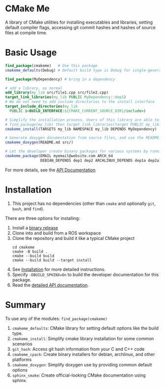# CMake Me
A library of CMake utilities for installing executables and libraries,
setting default compiler flags, accessing git commit hashes and
hashes of source files at compile time.  

# Basic Usage
```cmake
find_package(cmakeme)   # Use this package
cmakeme_defaults(Debug) # Default build type is Debug for single-generator builds

find_package(MyDependency) # bring in a dependency

# add a library, as normal 
add_library(my_lib src/file1.cpp src/file2.cpp)
target_link_libraries(my_lib PUBLIC MyDependency::dep1) 
# We do not need to add include directories to the install interface
target_include_directories(my_lib
  PUBLIC $<BUILD_INTERFACE:${CMAKE_CURRENT_SOURCE_DIR}/include>)

# Simplify the installation process. Users of this library are able to
# find_package(my_lib) then target_link_libraries(target PUBLIC my_lib::my_lib
cmakeme_install(TARGETS my_lib NAMESPACE my_lib DEPENDS MyDependency)

# Generate doxygen documentation from source files, and use the README.md as the first page
cmakeme_doxygen(README.md src/)

# Let the developer create binary packages for various systems by running `make package`
cmakeme_package(EMAIL myemail@website.com ARCH_64
                DEBIAN_DEPENDS dep1 dep2 ARCHLINUX_DEPENDS dep1a dep2a)
```
For more details, see the [API Documentation](https://omnid.github.io/cmakeme)    
# Installation
1. This project has no dependencies (other than `cmake` and optionally `git`, `bash`, and `find`).

There are three options for installing:
1. Install a [binary release](https://github.com/omnid/cmakeme/releases)
2. Clone into and build from a ROS workspace 
3. Clone the repository and build it like a typical CMake project
   ```
   cd cmakeme
   cmake -B build .
   cmake --build build
   cmake --build build --target install
   ```
4. See [Installation](https://github.com/omnid/omnid_docs/blob/master/Installation.md) for more detailed instructions.
5. Specify `-DBUILD_SPHINX=On` to build the developer documentation for this package.
6. Read the [detailed API documentation](https://omnid.github.io/cmakeme).    

# Summary
To use any of the modules:
`find_package(cmakeme)`

1. `cmakeme_defaults`: CMake library for setting default options like the build type.
2. `cmakeme_install`: Simplify cmake library installation for some common scenarios
3. `git_hash`: Access git hash information from your C and C++ code
4. `cmakeme_cpack`: Create binary installers for debian, archlinux, and other platforms
5. `cmakeme_doxygen`: Simplify doxygen use by providing common default options
6. `sphinx_cmake`: Create official-looking CMake documentation using sphinx.
